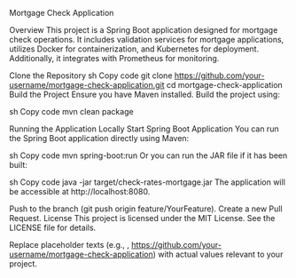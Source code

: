 Mortgage Check Application


Overview
This project is a Spring Boot application designed for mortgage check operations. It includes validation services for mortgage applications, utilizes Docker for containerization, and Kubernetes for deployment. Additionally, it integrates with Prometheus for monitoring.


Clone the Repository
sh
Copy code
git clone https://github.com/your-username/mortgage-check-application.git
cd mortgage-check-application
Build the Project
Ensure you have Maven installed. Build the project using:

sh
Copy code
mvn clean package


Running the Application Locally
Start Spring Boot Application
You can run the Spring Boot application directly using Maven:

sh
Copy code
mvn spring-boot:run
Or you can run the JAR file if it has been built:

sh
Copy code
java -jar target/check-rates-mortgage.jar
The application will be accessible at http://localhost:8080.

Push to the branch (git push origin feature/YourFeature).
Create a new Pull Request.
License
This project is licensed under the MIT License. See the LICENSE file for details.

Replace placeholder texts (e.g., <your-dockerhub-username>, https://github.com/your-username/mortgage-check-application) with actual values relevant to your project.
